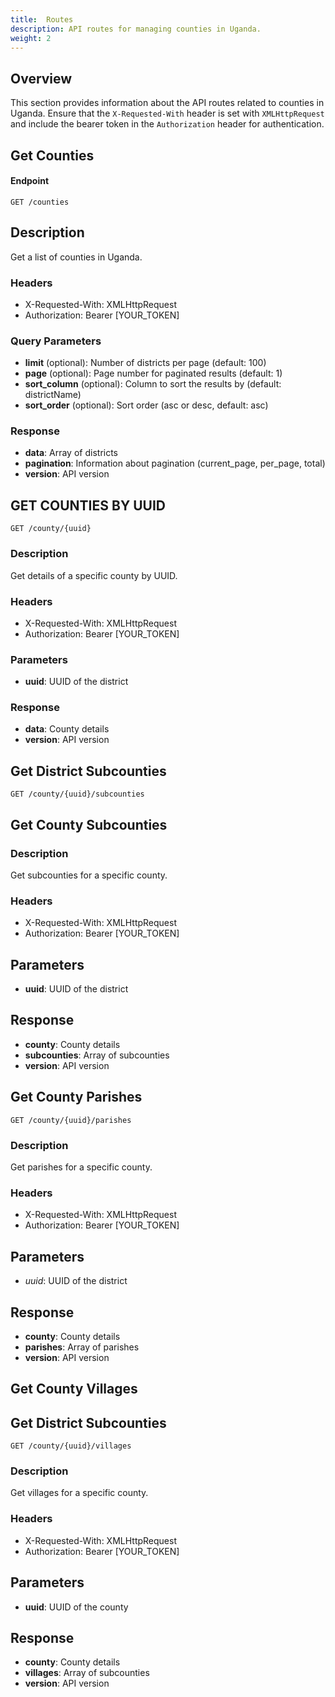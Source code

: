 ```yaml
---
title:  Routes
description: API routes for managing counties in Uganda.
weight: 2
---
```


## Overview

This section provides information about the API routes related to counties in Uganda. Ensure that the `X-Requested-With` header is set with `XMLHttpRequest` and include the bearer token in the `Authorization` header for authentication.

## Get Counties

#### Endpoint

```plaintext
GET /counties
```

## Description

Get a list of counties in Uganda.

### Headers

- X-Requested-With: XMLHttpRequest
- Authorization: Bearer [YOUR_TOKEN]

### Query Parameters

- **limit** (optional): Number of districts per page (default: 100)
- **page** (optional): Page number for paginated results (default: 1)
- **sort_column** (optional): Column to sort the results by (default: districtName)
- **sort_order** (optional): Sort order (asc or desc, default: asc)

### Response

- **data**: Array of districts
- **pagination**: Information about pagination (current_page, per_page, total)
- **version**: API version

## GET COUNTIES BY UUID

```plaintext
GET /county/{uuid}
```

### Description

Get details of a specific county by UUID.

### Headers

- X-Requested-With: XMLHttpRequest
- Authorization: Bearer [YOUR_TOKEN]

### Parameters

- **uuid**: UUID of the district

### Response

- **data**: County details
- **version**: API version

## Get District Subcounties
```plaintext
GET /county/{uuid}/subcounties

```
## Get County Subcounties

### Description
Get subcounties for a specific county.

### Headers
- X-Requested-With: XMLHttpRequest
- Authorization: Bearer [YOUR_TOKEN]

## Parameters
- **uuid**: UUID of the district

## Response
- **county**: County details
- **subcounties**: Array of subcounties
- **version**: API version

## Get County Parishes

```plaintext
GET /county/{uuid}/parishes

```

### Description
Get parishes for a specific county.

### Headers
- X-Requested-With: XMLHttpRequest
- Authorization: Bearer [YOUR_TOKEN]

## Parameters
- *uuid*: UUID of the district

## Response
- **county**: County details
- **parishes**: Array of parishes
- **version**: API version

## Get County Villages

## Get District Subcounties
```plaintext
GET /county/{uuid}/villages

```

### Description
Get villages for a specific county.

### Headers
- X-Requested-With: XMLHttpRequest
- Authorization: Bearer [YOUR_TOKEN]

## Parameters
- **uuid**: UUID of the county

## Response
- **county**: County details
- **villages**: Array of subcounties
- **version**: API version
